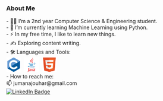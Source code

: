 <h3>
About Me
</h3>
- 👩‍💻 I’m a 2nd year Computer Science & Engineering student. <br>
- 🌱 I’m currently learning Machine Learning using Python.<br>
- ⚡ In my free time, I like to learn new things. <br>
- ✍️ Exploring content writing. <br>
- 🛠️ Languages and Tools:
  <div>
  <img src="https://github.com/devicons/devicon/blob/master/icons/c/c-original.svg" title="C" alt-"C" width="40" height="40"/>&nbsp;
  <img src="https://github.com/devicons/devicon/blob/master/icons/java/java-original-wordmark.svg" title="Java" alt="Java" width="40" height="40"/>&nbsp;
  <img src="https://github.com/devicons/devicon/blob/master/icons/html5/html5-original.svg" title="HTML5" alt="HTML" width="40" height="40"/> <br>
- How to reach me: <br>
  📫 jumanajouhar@gmail.com
<div id="badges"><a href="https://www.linkedin.com/in/jumana-jouhar/"><img src="https://img.shields.io/badge/LinkedIn-blue?style=for-the-badge&logo=linkedin&logoColor=white" alt="LinkedIn Badge"/></a><br>
